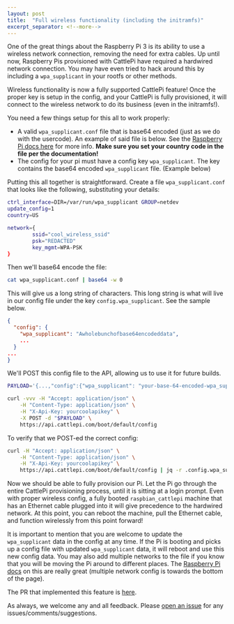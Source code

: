 ```yaml
---
layout: post
title:  "Full wireless functionality (including the initramfs)"
excerpt_separator: <!--more-->
---
```

One of the great things about the Raspberry Pi 3 is its ability to use a wireless network connection, removing the need for extra cables. Up until now, Raspberry Pis provisioned with CattlePi have required a hardwired network connection. You may have even tried to hack around this by including a `wpa_supplicant` in your rootfs or other methods.

Wireless functionality is now a fully supported CattlePi feature! Once the proper key is setup in the config, and your CattlePi is fully provisioned, it will connect to the wireless network to do its business (even in the initramfs!).

<!--more-->

You need a few things setup for this all to work properly:
* A valid `wpa_supplicant.conf` file that is base64 encoded (just as we do with the usercode).  An example of said file is below. See the [Raspberry Pi docs here](https://www.raspberrypi.org/documentation/configuration/wireless/wireless-cli.md) for more info.  **Make sure you set your country code in the file per the documentation!**
* The config for your pi must have a config key `wpa_supplicant`. The key contains the base64 encoded `wpa_supplicant` file. (Example below)

Putting this all together is straightforward. Create a file `wpa_supplicant.conf` that looks like the following, substituting your details:

```bash
ctrl_interface=DIR=/var/run/wpa_supplicant GROUP=netdev
update_config=1
country=US

network={
        ssid="cool_wireless_ssid"
        psk="REDACTED"
        key_mgmt=WPA-PSK
}
```

Then we'll base64 encode the file:
```bash
cat wpa_supplicant.conf | base64 -w 0
```

This will give us a long string of characters. This long string is what will live in our config file under the key `config.wpa_supplicant`. See the sample below.

```json
{
  "config": {
    "wpa_supplicant": "Awholebunchofbase64encodeddata",
    ...
  }
...
}
```

We'll POST this config file to the API, allowing us to use it for future builds. 

```bash
PAYLOAD='{...,"config":{"wpa_supplicant": "your-base-64-encoded-wpa_supplicant",...}}'

curl -vvv -H "Accept: application/json" \
    -H "Content-Type: application/json" \
    -H "X-Api-Key: yourcoolapikey" \
    -X POST -d "$PAYLOAD" \
    https://api.cattlepi.com/boot/default/config
```

To verify that we POST-ed the correct config:

```bash
curl -H "Accept: application/json" \
    -H "Content-Type: application/json" \
    -H "X-Api-Key: yourcoolapikey" \
    https://api.cattlepi.com/boot/default/config | jq -r .config.wpa_supplicant | base64 -d
```

Now we should be able to fully provision our Pi.  Let the Pi go through the entire CattlePi provisioning process, until it is sitting at a login prompt. Even with proper wireless config, a fully booted `raspbian_cattlepi` machine that has an Ethernet cable plugged into it will give precedence to the hardwired network. At this point, you can reboot the machine, pull the Ethernet cable, and function wirelessly from this point forward!

It is important to mention that you are welcome to update the `wpa_supplicant` data in the config at any time. If the Pi is booting and picks up a config file with updated `wpa_supplicant` data, it will reboot and use this new config data. You may also add multiple networks to the file if you know that you will be moving the Pi around to different places. The [Raspberry Pi docs](https://www.raspberrypi.org/documentation/configuration/wireless/wireless-cli.md) on this are really great (multiple network config is towards the bottom of the page).

The PR that implemented this feature is [here](https://github.com/cattlepi/cattlepi/pull/72).

As always, we welcome any and all feedback.  Please [open an issue](https://github.com/cattlepi/cattlepi/issues) for any issues/comments/suggestions.


